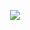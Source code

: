 <p align="center">
<img src="https://cdn.discordapp.com/attachments/771852985227018320/794684476957523988/Pixelongakni_-_K33.png">
<br>

